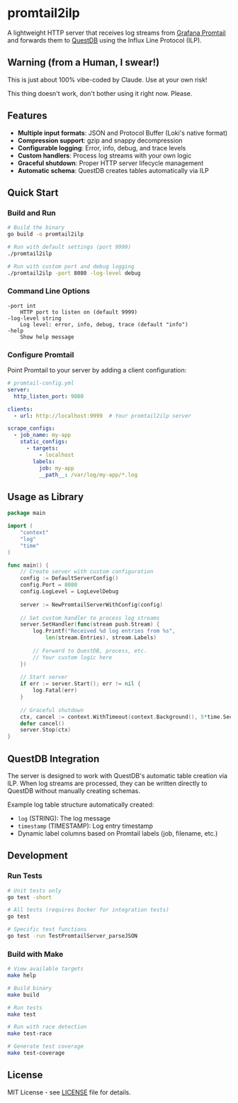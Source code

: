 # promtail2ilp

A lightweight HTTP server that receives log streams from [Grafana Promtail](https://grafana.com/docs/loki/latest/clients/promtail/) and forwards them to [QuestDB](https://questdb.io/) using the Influx Line Protocol (ILP).


## Warning (from a Human, I swear!)

This is just about 100% vibe-coded by Claude. Use at your own risk!

This thing doesn't work, don't bother using it right now. Please.

## Features

- **Multiple input formats**: JSON and Protocol Buffer (Loki's native format)
- **Compression support**: gzip and snappy decompression
- **Configurable logging**: Error, info, debug, and trace levels
- **Custom handlers**: Process log streams with your own logic
- **Graceful shutdown**: Proper HTTP server lifecycle management
- **Automatic schema**: QuestDB creates tables automatically via ILP

## Quick Start

### Build and Run

```bash
# Build the binary
go build -o promtail2ilp

# Run with default settings (port 9999)
./promtail2ilp

# Run with custom port and debug logging
./promtail2ilp -port 8080 -log-level debug
```

### Command Line Options

```
-port int
    HTTP port to listen on (default 9999)
-log-level string
    Log level: error, info, debug, trace (default "info")  
-help
    Show help message
```

### Configure Promtail

Point Promtail to your server by adding a client configuration:

```yaml
# promtail-config.yml
server:
  http_listen_port: 9080

clients:
  - url: http://localhost:9999  # Your promtail2ilp server

scrape_configs:
  - job_name: my-app
    static_configs:
      - targets:
          - localhost
        labels:
          job: my-app
          __path__: /var/log/my-app/*.log
```

## Usage as Library

```go
package main

import (
    "context"
    "log"
    "time"
)

func main() {
    // Create server with custom configuration
    config := DefaultServerConfig()
    config.Port = 8080
    config.LogLevel = LogLevelDebug
    
    server := NewPromtailServerWithConfig(config)
    
    // Set custom handler to process log streams
    server.SetHandler(func(stream push.Stream) {
        log.Printf("Received %d log entries from %s", 
            len(stream.Entries), stream.Labels)
        
        // Forward to QuestDB, process, etc.
        // Your custom logic here
    })
    
    // Start server
    if err := server.Start(); err != nil {
        log.Fatal(err)
    }
    
    // Graceful shutdown
    ctx, cancel := context.WithTimeout(context.Background(), 5*time.Second)
    defer cancel()
    server.Stop(ctx)
}
```

## QuestDB Integration

The server is designed to work with QuestDB's automatic table creation via ILP. When log streams are processed, they can be written directly to QuestDB without manually creating schemas.

Example log table structure automatically created:
- `log` (STRING): The log message
- `timestamp` (TIMESTAMP): Log entry timestamp  
- Dynamic label columns based on Promtail labels (job, filename, etc.)

## Development

### Run Tests

```bash
# Unit tests only
go test -short

# All tests (requires Docker for integration tests)
go test

# Specific test functions
go test -run TestPromtailServer_parseJSON
```

### Build with Make

```bash
# View available targets
make help

# Build binary
make build

# Run tests
make test

# Run with race detection
make test-race

# Generate test coverage
make test-coverage
```

## License

MIT License - see [LICENSE](LICENSE) file for details.
